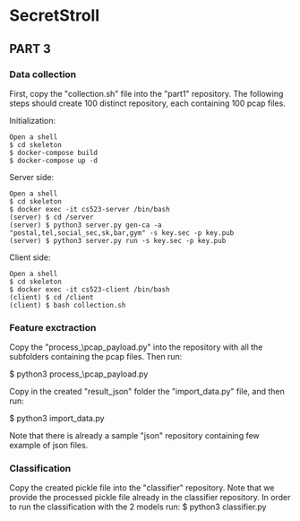 # SecretStroll

## PART 3

### Data collection
First, copy the "collection.sh" file into the "part1" repository.
The following steps should create 100 distinct repository, each containing 100 pcap files.

Initialization:
```
Open a shell
$ cd skeleton
$ docker-compose build
$ docker-compose up -d
```

Server side:

```
Open a shell
$ cd skeleton
$ docker exec -it cs523-server /bin/bash
(server) $ cd /server
(server) $ python3 server.py gen-ca -a "postal,tel,social_sec,sk,bar,gym" -s key.sec -p key.pub
(server) $ python3 server.py run -s key.sec -p key.pub
```


Client side:

```
Open a shell
$ cd skeleton
$ docker exec -it cs523-client /bin/bash
(client) $ cd /client
(client) $ bash collection.sh
```

### Feature exctraction
Copy the "process_\pcap\_payload.py" into the repository with all the subfolders containing the pcap files.
Then run:

$ python3 process_\pcap\_payload.py


Copy in the created "result_json" folder the "import\_data.py" file, and then run:

$ python3 import\_data.py


Note that there is already a sample "json" repository containing few example of json files.


### Classification
Copy the created pickle file into the "classifier" repository.
Note that we provide the processed pickle file already in the classifier repository.
In order to run the classification with the 2 models run:
$ python3 classifier.py
